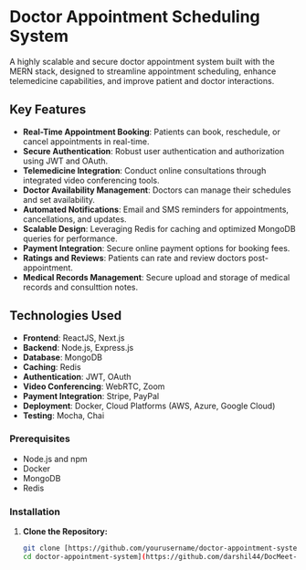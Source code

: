 # Doctor Appointment Scheduling System

A highly scalable and secure doctor appointment system built with the MERN stack, designed to streamline appointment scheduling, enhance telemedicine capabilities, and improve patient and doctor interactions.

## Key Features

- **Real-Time Appointment Booking**: Patients can book, reschedule, or cancel appointments in real-time.
- **Secure Authentication**: Robust user authentication and authorization using JWT and OAuth.
- **Telemedicine Integration**: Conduct online consultations through integrated video conferencing tools.
- **Doctor Availability Management**: Doctors can manage their schedules and set availability.
- **Automated Notifications**: Email and SMS reminders for appointments, cancellations, and updates. 
- **Scalable Design**: Leveraging Redis for caching and optimized MongoDB queries for performance.
- **Payment Integration**: Secure online payment options for booking fees.
- **Ratings and Reviews**: Patients can rate and review doctors post-appointment.
- **Medical Records Management**: Secure upload and storage of medical records and consulttion notes.

## Technologies Used

- **Frontend**: ReactJS, Next.js 
- **Backend**: Node.js, Express.js
- **Database**: MongoDB  
- **Caching**: Redis
- **Authentication**: JWT, OAuth 
- **Video Conferencing**: WebRTC, Zoom 
- **Payment Integration**: Stripe, PayPal
- **Deployment**: Docker, Cloud Platforms (AWS, Azure, Google Cloud) 
- **Testing**: Mocha, Chai
  
### Prerequisites

- Node.js and npm
- Docker
- MongoDB
- Redis

### Installation

1. **Clone the Repository:**
   ```bash
   git clone [https://github.com/yourusername/doctor-appointment-system.git
   cd doctor-appointment-system](https://github.com/darshil44/DocMeet---Secure-Medical-Scheduling)

